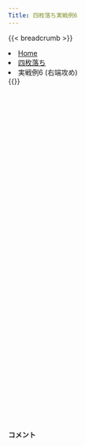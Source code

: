 ```yaml
---
Title: 四枚落ち実戦例6
---
```

{{< breadcrumb >}}
  <li class="breadcrumb-item"><a href="/shogi-beginners/">Home</a></li>
  <li class="breadcrumb-item"><a href="/shogi-beginners/4mai/">四枚落ち</a></li>
  <li class="breadcrumb-item active" aria-current="page">実戦例6 (右端攻め)</li>
{{</ breadcrumb >}}
<div class="row pt-3">
  <div class="col-lg-1"></div>
  <div class="col-sm" tabindex="-1">
    <script id="example-kif" type="text/plain">
手合割：四枚落ち
下手：下手
上手：上手
手数----指手---------消費時間--
*<ruby>右端<rt>みぎはし</rt></ruby><ruby>攻<rt>せ</rt></ruby>めの<ruby>勝<rt>か</rt></ruby>ち<ruby>方<rt>かた</rt></ruby>をおぼえましょう。
*<div class="text-center"><img class="img-fluid pt-3 w-50" src="/shogi-beginners/img/cat27.webp"></div>
   1 ３二金(41)
*<ruby>定跡<rt>じょうせき</rt></ruby>から<ruby>外<rt>はず</rt></ruby>れた<ruby>戦<rt>たたか</rt></ruby>い<ruby>方<rt>かた</rt></ruby>を<ruby>考<rt>かんが</rt></ruby>えてみます。
   2 ７六歩(77)
   3 ７二銀(71)
   4 ２六歩(27)
   5 ７四歩(73)
   6 ２五歩(26)
   7 ７三銀(72)
   8 ２四歩(25)
   9 同　歩(23)
  10 同　飛(28)
  11 ２二銀(31)
  12 ２八飛(24)
  13 ５二玉(51)
  14 １六歩(17)
*<ruby>上手<rt>うわて</rt></ruby>はすぐに☖<ruby>２三<rt>にいさん</rt></ruby><ruby>歩<rt>ふ</rt></ruby>としないこともあります。そんな<ruby>時<rt>とき</rt></ruby>、<ruby>下手<rt>したて</rt></ruby>はあわてず☗<ruby>３八銀<rt>さんはちぎん</rt></ruby>から<ruby>棒銀<rt>ぼうぎん</rt></ruby>をすれば、<ruby>結局<rt>けっきょく</rt></ruby>は☖<ruby>２三<rt>にいさん</rt></ruby><ruby>歩<rt>ふ</rt></ruby>と<ruby>打<rt>う</rt></ruby>たないといけないことが<ruby>多<rt>おお</rt></ruby>いです (<a href="/shogi-beginners/4mai/example7/"><ruby>実戦例<rt>じっせんれい</rt></ruby>7</a>)。
  15 ６四銀(73)
  16 １五歩(16)
  17 ４二玉(52)
  18 ６八銀(79)
*しかし<ruby>今回<rt>こんかい</rt></ruby>は、<ruby>下手<rt>したて</rt></ruby>も<ruby>定跡<rt>じょうせき</rt></ruby>から<ruby>外<rt>はず</rt></ruby>れた<ruby>力戦<rt>りきせん</rt></ruby>にしてみました。
  19 ５二金(61)
  20 ７八金(69)
  21 ５四歩(53)
  22 ４八銀(39)
  23 ８四歩(83)
  24 ３六歩(37)
  25 ２三歩打
  26 ６九玉(59)
  27 ３一玉(42)
  28 ５六歩(57)
  29 ５三金(52)
  30 ５七銀(48)
  31 ４四歩(43)
  32 ７九玉(69)
  33 ８五歩(84)
  34 ６六歩(67)
*がっちり<ruby>囲<rt>かこ</rt></ruby>い<ruby>合<rt>あ</rt></ruby>って、<ruby>平手<rt>ひらて</rt></ruby>でよくあるような<ruby>形<rt>かたち</rt></ruby>で<ruby>戦<rt>たたか</rt></ruby>うとどうなるでしょうか。
  35 ３四歩(33)
  36 ５八金(49)
  37 ７五歩(74)
  38 ６七金(58)
  39 ８六歩(85)
  40 同　歩(87)
  41 ７六歩(75)
  42 同　金(67)
*<ruby>銀<rt>ぎん</rt></ruby>が５<ruby>段目<rt>だんめ</rt></ruby>に<ruby>来<rt>こ</rt></ruby>ないよう、ていねいに<ruby>受<rt>う</rt></ruby>けましょう。
  43 ７五歩打
  44 ７七金(76)
  45 ３三桂(21)
  46 ６七金(77)
  47 ４三金(53)
  48 ７二歩打
*<ruby>上手<rt>うわて</rt></ruby>の<ruby>攻<rt>せ</rt></ruby>めはだいたい<ruby>無理気味<rt>むりぎみ</rt></ruby>なので、<ruby>攻<rt>せ</rt></ruby>めに<ruby>乗<rt>じょう</rt></ruby>じて<ruby>反撃<rt>はんげき</rt></ruby>をすれば<ruby>優勢<rt>ゆうせい</rt></ruby>になります。
  49 ７三桂(81)
  50 ７一歩成(72)
  51 ４五桂(33)
  52 ４六銀(57)
  53 ５五歩(54)
  54 同　歩(56)
  55 ６五桂(73)
  56 同　歩(66)
  57 同　銀(64)
  58 ７二と(71)
*<ruby>優勢<rt>ゆうせい</rt></ruby>ですが<ruby>意外<rt>いがい</rt></ruby>と<ruby>難<rt>むずか</rt></ruby>しいです。☗<ruby>６六<rt>ろくろく</rt></ruby><ruby>歩<rt>ふ</rt></ruby>などと<ruby>守<rt>まも</rt></ruby>るより、<ruby>攻<rt>せ</rt></ruby>めの<ruby>形<rt>かたち</rt></ruby>を<ruby>作<rt>つく</rt></ruby>るのが<ruby>先決<rt>せんけつ</rt></ruby>です。
  59 ６四歩(63)
  60 ６二と(72)
  61 ５六歩打
  62 ６六歩打
  63 ５七歩成(56)
  64 ６五歩(66)
  65 ６七と(57)
  66 同　銀(68)
  67 ６五歩(64)
*<ruby>優勢<rt>ゆうせい</rt></ruby>ですが、<ruby>意外<rt>いがい</rt></ruby>とうるさいです。<ruby>攻<rt>せ</rt></ruby>めを<ruby>切<rt>き</rt></ruby>らすような<ruby>将棋<rt>しょうぎ</rt></ruby>にはなりにくいです。
  68 ５四歩(55)
*すぐに☖<ruby>５二<rt>ごーにー</rt></ruby>とは☗<ruby>５一<rt>ごーいち</rt></ruby><ruby>歩<rt>ふ</rt></ruby>でまぎれます。☗<ruby>５四<rt>ごーよん</rt></ruby><ruby>歩<rt>ふ</rt></ruby>で<ruby>金<rt>きん</rt></ruby>をつり<ruby>上<rt>あ</rt></ruby>げてから☖<ruby>５二<rt>ごーにー</rt></ruby>とが<ruby>好手<rt>こうしゅ</rt></ruby>です。
  69 同　金(43)
  70 ５二と(62)
  71 ２一玉(31)
  72 １四歩(15)
  73 同　歩(13)
  74 １三歩打
*☖<ruby>同銀<rt>どうぎん</rt></ruby>は☗<ruby>２五桂<rt>にーごーけい</rt></ruby>で<ruby>攻<rt>せ</rt></ruby>めがつながります。
  75 ８七歩打
  76 同　金(78)
  77 ２四歩(23)
  78 １四香(19)
  79 １一歩打
  80 １五桂打
  81 ７六歩(75)
  82 ２三歩打
  83 同　銀(22)
  84 同　桂成(15)
  85 同　金(32)
  86 ４二と(52)
  87 ４一金打
  88 同　と(42)
  89 ７五桂打
  90 ４三銀打
  91 ６七桂(75)
  92 ７八玉(79)
  93 ６九銀打
  94 同　玉(78)
  95 ５七桂(45)
  96 同　銀(46)
  97 ５九桂成(67)
  98 同　玉(69)
  99 ５八歩打
 100 同　玉(59)
 101 １三金(23)
 102 同　香成(14)
 103 １二歩(11)
 104 ２二金打
*まとめ: ゆっくりとした<ruby>戦<rt>たたか</rt></ruby>いにすると、<ruby>意外<rt>いがい</rt></ruby>と<ruby>難<rt>むずか</rt></ruby>しいです。<ruby>力戦<rt>りきせん</rt></ruby>にするよりは、<ruby>位<rt>くらい</rt></ruby>や<ruby>端<rt>はし</rt></ruby><ruby>攻<rt>せ</rt></ruby>めを<ruby>主張<rt>しゅちょう</rt></ruby>したほうが<ruby>勝<rt>か</rt></ruby>ちやすいです。
 105 投了
*<a href="/shogi-beginners/4mai/example7/">
*<ruby>次<rt>つぎ</rt></ruby>の<ruby>棋譜<rt>きふ</rt></ruby>を<ruby>見<rt>み</rt></ruby>よう！
*<div class="text-center"><img class="img-fluid pt-3 w-50" src="/shogi-beginners/img/cat1.webp"></div></a>
まで104手で下手の勝ち
    </script>
    <svg id="example" class="board" xmlns="http://www.w3.org/2000/svg" viewBox="0,0,400,540"></svg>
  </div>
  <div class="col-sm">
    <h4 class="pt-3">コメント</h4>
    <div id="comment"></div>
  </div>
  <div class="col-lg-1"></div>
</div>

